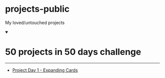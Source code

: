 # projects-public
 My loved/untouched projects
<details open>
    <summary><h1>50 projects in 50 days challenge</h1><hr></summary>
    <ul>
        <li><a href="https://github.com/alger24/projects-public/tree/main/pd1">Project Day 1 - Expanding Cards</a></li>
    </ul>
</details>